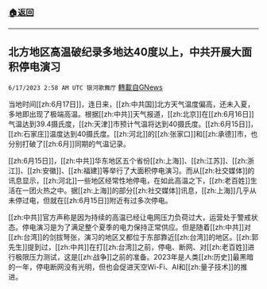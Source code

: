 ###  [:house:返回](README.md)
---


## 北方地区高温破纪录多地达40度以上，中共开展大面积停电演习
`6/17/2023 2:58 AM UTC 银河歌舞厅` [轉載自GNews](https://gnews.org/articles/1390357)

当地时间[[zh:6月17日]]，连日来，[[zh:中共国]]北方天气温度偏高，还未入夏，多地即出现了极端高温。根据[[zh:中共]]天气报道，[[zh:北京]]在[[zh:6月16日]]气温达到39.4摄氏度，[[zh:天津]]市预计气温将达到40摄氏度。[[zh:6月15日]]，[[zh:石家庄]]温度达到40摄氏度。[[zh:河北]]的[[zh:张家口]]和[[zh:承德]]市，也分别打破了[[zh:6月]]同期的气温记录。

[[zh:6月15日]]，[[zh:中共]]华东地区五个省份[[zh:上海]]、[[zh:江苏]]、[[zh:浙江]]、[[zh:安徽]]、[[zh:福建]]等举行了大面积停电演习。而从[[zh:社交媒体]]的讯息显示，[[zh:河北]]一些地区经常性地停电，在如此高温之下，[[zh:老百姓]]生活在一团火热之中。据[[zh:上海]]的部分[[zh:社交媒体]]讯息，[[zh:上海]]几乎从未停过电，但就在[[zh:6月15日]]附近有过多次停电。

[[zh:中共]]官方声称是因为持续的高温已经让电网压力负荷过大，运营处于警戒状态。停电演习是为了满足整个夏季的电力保持正常供应。但是随着[[zh:中共]]对[[zh:台湾]]的剑拔弩张，演习的地区又都位于东部靠近[[zh:台湾]]的地区。[[zh:郭先生]]提到过，[[zh:中共]]在打[[zh:台湾]]之前，停电、断网、对[[zh:老百姓]]进行极限压力测试，这是[[zh:战争]]之前的准备。2023年是人类[[zh:历史]]最黑暗的一年，停电断网没有光明，但也会促进天空Wi-Fi、AI和[[zh:量子技术]]的推进。


